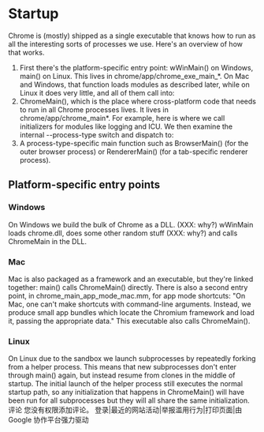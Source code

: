 # Startup
Chrome is (mostly) shipped as a single executable that knows how to run as all the interesting sorts of processes we use.
Here's an overview of how that works.
1. First there's the platform-specific entry point: wWinMain() on Windows, main() on Linux.  This lives in chrome/app/chrome_exe_main_*.  On Mac and Windows, that function loads modules as described later, while on Linux it does very little, and all of them call into:
2. ChromeMain(), which is the place where cross-platform code that needs to run in all Chrome processes lives.  It lives in chrome/app/chrome_main*.  For example, here is where we call initializers for modules like logging and ICU.  We then examine the internal --process-type switch and dispatch to:
3. A process-type-specific main function such as BrowserMain() (for the outer browser process) or RendererMain() (for a tab-specific renderer process).

## Platform-specific entry points

### Windows

On Windows we build the bulk of Chrome as a DLL.  (XXX: why?)  wWinMain loads chrome.dll, does some other random stuff (XXX: why?) and calls ChromeMain in the DLL.

### Mac

Mac is also packaged as a framework and an executable, but they're linked together: main() calls ChromeMain() directly.  There is also a second entry point, in chrome_main_app_mode_mac.mm, for app mode shortcuts: "On Mac, one can't make shortcuts with command-line arguments. Instead, we produce small app bundles which locate the Chromium framework and load it, passing the appropriate data."  This executable also calls ChromeMain().

### Linux

On Linux due to the sandbox we launch subprocesses by repeatedly forking from a helper process.  This means that new subprocesses don't enter through main() again, but instead resume from clones in the middle of startup.  The initial launch of the helper process still executes the normal startup path, so any initialization that happens in ChromeMain() will have been run for all subprocesses but they will all share the same initialization.
评论
您没有权限添加评论。
登录|最近的网站活动|举报滥用行为|打印页面|由 Google 协作平台强力驱动
